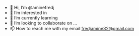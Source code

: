 - 👋 Hi, I’m @aminefredj
- 👀 I’m interested in 
- 🌱 I’m currently learning 
- 💞️ I’m looking to collaborate on ...
- 📫 How to reach me with my email fredjamine32@gmail.com

<!---
aminefredj/aminefredj is a ✨ special ✨ repository because its `README.md` (this file) appears on your GitHub profile.
You can click the Preview link to take a look at your changes.
--->
